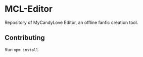 # MCL-Editor
Repository of MyCandyLove Editor, an offline fanfic creation tool.

## Contributing
Run `npm install`.
